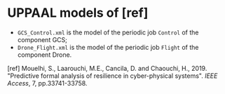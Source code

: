 # UPPAAL models of [ref] 
* `GCS_Control.xml` is the model of the periodic job `Control` of the component GCS;
* `Drone_Flight.xml` is the model of the periodic job `Flight` of the component Drone.

[ref] Mouelhi, S., Laarouchi, M.E., Cancila, D. and Chaouchi, H., 2019. "Predictive formal analysis of resilience in cyber-physical systems". *IEEE Access*, 7, pp.33741-33758.
